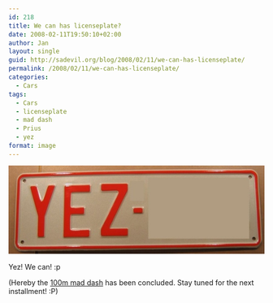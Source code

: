 ```yaml
---
id: 218
title: We can has licenseplate?
date: 2008-02-11T19:50:10+02:00
author: Jan
layout: single
guid: http://sadevil.org/blog/2008/02/11/we-can-has-licenseplate/
permalink: /2008/02/11/we-can-has-licenseplate/
categories:
  - Cars
tags:
  - Cars
  - licenseplate
  - mad dash
  - Prius
  - yez
format: image
---
```

![Licenseplate reads YEZ-](/assets/images/2008/02/plate-sm.jpg)

Yez! We can! :p

(Hereby the [100m mad dash](/2008/01/23/mad-dash/) has been concluded. Stay tuned for the next installment! :P)

